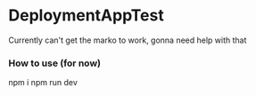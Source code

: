 # DeploymentAppTest
 
Currently can't get the marko to work, gonna need help with that

### How to use (for now)

npm i
npm run dev
